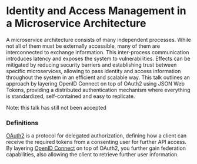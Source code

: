 # Identity and Access Management in a Microservice Architecture

A microservice architecture consists of many independent processes. While not all of them must be externally accessible, many of them are interconnected to exchange information. This inter-process communication introduces latency and exposes the system to vulnerabilities. Effects can be mitigated by reducing security barriers and establishing trust between specific microservices, allowing to pass identity and access information throughout the system in an efficient and scalable way. This talk outlines an approach by layering OpenID Connect on top of OAuth2 using JSON Web Tokens, providing a distributed authentication mechanism where everything is standardized, self-contained and easy to replicate.

Note: this talk has still not been accepted

### Definitions

[OAuth2](http://oauth.net/2/) is a protocol for delegated authorization, defining how a client can receive the required tokens from a consenting user for further API access. By layering [OpenID Connect](http://openid.net/connect/) on top of OAuth2, you further gain federation capabilities, also allowing the client to retrieve further user information.

